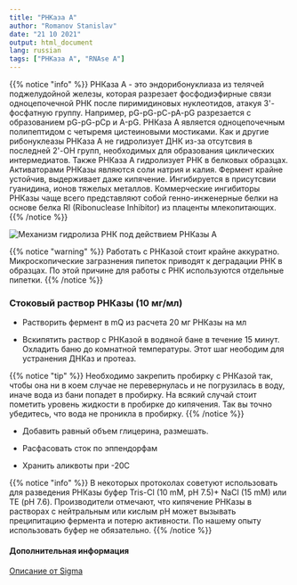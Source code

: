 ```yaml
---
title: "РНКаза А"
author: "Romanov Stanislav"
date: "21 10 2021"
output: html_document
lang: russian
tags: ["РНКаза А", "RNAse A"]
---
```


{{% notice "info" %}}
РНКаза А - это эндорибонуклиаза из телячей поджелудойной железы, которая разрезает фосфодиэфирные связи одноцепочечной РНК после пиримидиновых нуклеотидов, атакуя 3'-фосфатную группу. Например, pG-pG-pC-pA-pG разрезается с образованием pG-pG-pCp и А-pG. РНКаза А является одноцепочечным полипептидом с четыремя цистеиновыми мостиками. Как и другие рибонуклеазы РНКаза А не гидролизует ДНК из-за отсутсвия в последней 2'-OH групп, необходимых для образования циклических интермедиатов. Также РНКаза А гидролизует РНК в белковых образцах. Активаторами РНКазы являются соли натрия и калия. Фермент крайне устойчив, выдерживает даже кипячение. Ингибируется в присутсвии гуанидина, ионов тяжелых металлов. Коммерческие ингибиторы РНКазы чаще всего представляют собой генно-инженерные белки на основе белка RI (Ribonuclease Inhibitor) из плаценты млекопитающих.
{{% /notice %}}

![](https://pubs.rsc.org/image/article/2016/ob/c6ob01163b/c6ob01163b-s1.gif?width=10pc "Механизм гидролиза РНК под действием РНКазы А")

{{% notice "warning" %}}
Работать с РНКазой стоит крайне аккуратно. Микроскопические загразнения пипеток приводят к деградации РНК в образцах. По этой причине для работы с РНК используются отдельные пипетки.
{{% /notice %}}

### Стоковый раствор РНКазы (10 мг/мл)

-   Растворить фермент в mQ из расчета 20 мг РНКазы на мл

-   Вскипятить раствор с РНКазой в водяной бане в течение 15 минут. Охладить баню до комнатной температуры. Этот шаг неободим для устранения ДНКаз и протеаз.

{{% notice "tip" %}}
Необходимо закрепить пробирку с РНКазой так, чтобы она ни в коем случае не перевернулась и не погрузилась в воду, иначе вода из бани попадет в пробирку. На всякий случай стоит пометить уровень жидкости в пробирке до кипячения. Так вы точно убедитесь, что вода не проникла в пробирку.
{{% /notice %}}

-   Добавить равный объем глицерина, размешать.

-   Расфасовать сток по эппендорфам

-   Хранить аликвоты при -20С

{{% notice "info" %}}
В некоторых протоколах советуют использовать для разведения РНКазы буфер Tris-Cl (10 mM, pH 7.5)+ NaCl (15 mM) или TE (pH 7.6). Производители отмечают, что кипячение РНКазы в растворах с нейтральным или кислым pH может вызывать преципитацию фермента и потерю активности. По нашему опыту использовать буфер не обязательно.
{{% /notice %}}

#### Дополнительная информация

[Описание от Sigma](https://www.sigmaaldrich.com/deepweb/assets/sigmaaldrich/product/documents/495/277/r6513dat.pdf)
